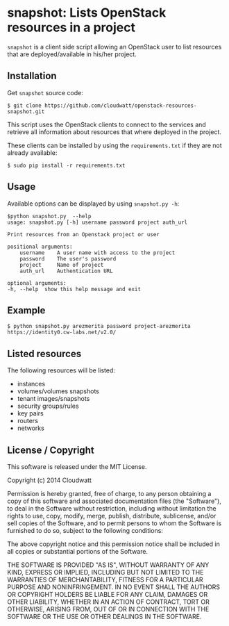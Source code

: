 snapshot: Lists OpenStack resources in a project
============================================

`snapshot` is a client side script allowing an OpenStack user to list resources that are deployed/available in his/her project.

Installation
------------

Get `snapshot` source code:

    $ git clone https://github.com/cloudwatt/openstack-resources-snapshot.git

This script uses the OpenStack clients to connect to the services and retrieve all information about resources that where deployed in the project.

These clients can be installed by using the `requirements.txt` if they are not already available:

    $ sudo pip install -r requirements.txt


Usage
-----

Available options can be displayed by using `snapshot.py -h`:

    $python snapshot.py  --help
    usage: snapshot.py [-h] username password project auth_url

    Print resources from an Openstack project or user

    positional arguments:
        username    A user name with access to the project
        password    The user's password
        project     Name of project
        auth_url    Authentication URL

    optional arguments:
    -h, --help  show this help message and exit

Example
-------
    $ python snapshot.py arezmerita password project-arezmerita https://identity0.cw-labs.net/v2.0/

Listed resources
-------

The following resources will be listed:

* instances
* volumes/volumes snapshots
* tenant images/snapshots
* security groups/rules
* key pairs
* routers
* networks


License / Copyright
-------------------

This software is released under the MIT License.

Copyright (c) 2014 Cloudwatt

Permission is hereby granted, free of charge, to any person obtaining a copy
of this software and associated documentation files (the "Software"), to deal
in the Software without restriction, including without limitation the rights
to use, copy, modify, merge, publish, distribute, sublicense, and/or sell
copies of the Software, and to permit persons to whom the Software is
furnished to do so, subject to the following conditions:

The above copyright notice and this permission notice shall be included in all
copies or substantial portions of the Software.

THE SOFTWARE IS PROVIDED "AS IS", WITHOUT WARRANTY OF ANY KIND, EXPRESS OR
IMPLIED, INCLUDING BUT NOT LIMITED TO THE WARRANTIES OF MERCHANTABILITY,
FITNESS FOR A PARTICULAR PURPOSE AND NONINFRINGEMENT. IN NO EVENT SHALL THE
AUTHORS OR COPYRIGHT HOLDERS BE LIABLE FOR ANY CLAIM, DAMAGES OR OTHER
LIABILITY, WHETHER IN AN ACTION OF CONTRACT, TORT OR OTHERWISE, ARISING FROM,
OUT OF OR IN CONNECTION WITH THE SOFTWARE OR THE USE OR OTHER DEALINGS IN THE
SOFTWARE.
